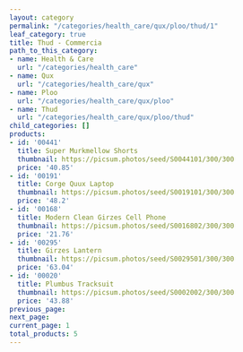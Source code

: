 ```yaml
---
layout: category
permalink: "/categories/health_care/qux/ploo/thud/1"
leaf_category: true
title: Thud - Commercia
path_to_this_category:
- name: Health & Care
  url: "/categories/health_care"
- name: Qux
  url: "/categories/health_care/qux"
- name: Ploo
  url: "/categories/health_care/qux/ploo"
- name: Thud
  url: "/categories/health_care/qux/ploo/thud"
child_categories: []
products:
- id: '00441'
  title: Super Murkmellow Shorts
  thumbnail: https://picsum.photos/seed/S0044101/300/300
  price: '40.85'
- id: '00191'
  title: Corge Quux Laptop
  thumbnail: https://picsum.photos/seed/S0019101/300/300
  price: '48.2'
- id: '00168'
  title: Modern Clean Girzes Cell Phone
  thumbnail: https://picsum.photos/seed/S0016802/300/300
  price: '21.76'
- id: '00295'
  title: Girzes Lantern
  thumbnail: https://picsum.photos/seed/S0029501/300/300
  price: '63.04'
- id: '00020'
  title: Plumbus Tracksuit
  thumbnail: https://picsum.photos/seed/S0002002/300/300
  price: '43.88'
previous_page: 
next_page: 
current_page: 1
total_products: 5
---
```


